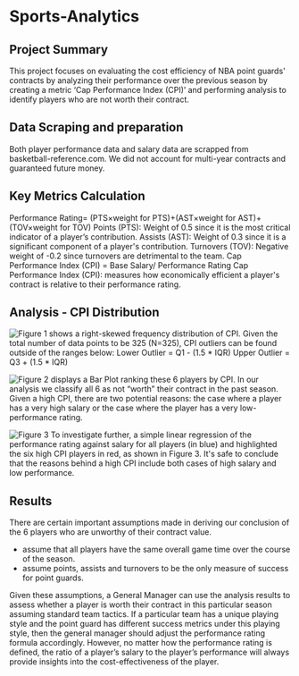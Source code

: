 # Sports-Analytics

## Project Summary
This project focuses on evaluating the cost efficiency of NBA point guards' contracts by analyzing their performance over the previous season by creating a metric ‘Cap Performance Index (CPI)’ and performing analysis to identify players who are not worth their contract.  

## Data Scraping and preparation 
Both player performance data and salary data are scrapped from basketball-reference.com. We did not account for multi-year contracts and guaranteed future money.

## Key Metrics Calculation
Performance Rating= (PTS×weight for PTS)+(AST×weight for AST)+(TOV×weight for TOV)
Points (PTS): Weight of 0.5 since it is the most critical indicator of a player’s contribution.
Assists (AST): Weight of 0.3 since it is a significant component of a player's contribution.
Turnovers (TOV): Negative weight of -0.2 since turnovers are detrimental to the team. 
Cap Performance Index (CPI) = Base Salary/ Performance Rating
Cap Performance Index (CPI): measures how economically efficient a player's contract is relative to their performance rating.

## Analysis - CPI Distribution
![Figure 1](https://github.com/dakyungsilvialee/Sports-Analytics/assets/105321151/c45db46f-80f0-4aac-8714-57b55fdd4f78) 
shows a right-skewed frequency distribution of CPI. Given the total number of data points to be 325 (N=325), CPI outliers can be found outside of the ranges below:
Lower Outlier = Q1 - (1.5 * IQR)
Upper Outlier = Q3 + (1.5 * IQR)

![Figure 2](https://github.com/dakyungsilvialee/Sports-Analytics/assets/105321151/85da81ab-c551-4457-8f9e-4fcdc3cc21a6)
displays a Bar Plot ranking these 6 players by CPI. In our analysis we classify all 6 as not “worth” their contract in the past season.
Given a high CPI, there are two potential reasons: the case where a player has a very high salary or the case where the player has a very low-performance rating. 

![Figure 3](https://github.com/dakyungsilvialee/Sports-Analytics/assets/105321151/60f86d22-cc54-4401-98b1-694c142624cc)
To investigate further, a simple linear regression of the performance rating against salary for all players (in blue) and highlighted the six high CPI players in red, as shown in Figure 3. It's safe to conclude that the reasons behind a high CPI include both cases of high salary and low performance.


## Results
There are certain important assumptions made in deriving our conclusion of the 6 players who are unworthy of their contract value.

- assume that all players have the same overall game time over the course of the season.
- assume points, assists and turnovers to be the only measure of success for point guards.
 
Given these assumptions, a General Manager can use the analysis results to assess whether a player is worth their contract in this particular season assuming standard team tactics. If a particular team has a unique playing style and the point guard has different success metrics under this playing style, then the general manager should adjust the performance rating formula accordingly. However, no matter how the performance rating is defined, the ratio of a player’s salary to the player’s performance will always provide insights into the cost-effectiveness of the player.
